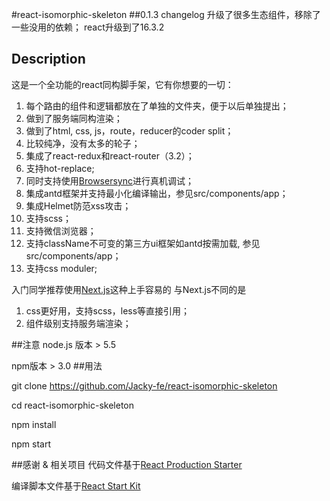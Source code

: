 #react-isomorphic-skeleton
##0.1.3 changelog
升级了很多生态组件，移除了一些没用的依赖；
react升级到了16.3.2

## Description
这是一个全功能的react同构脚手架，它有你想要的一切：

1. 每个路由的组件和逻辑都放在了单独的文件夹，便于以后单独提出；
2. 做到了服务端同构渲染；
3. 做到了html, css, js，route，reducer的coder split；
4. 比较纯净，没有太多的轮子；
5. 集成了react-redux和react-router（3.2）；
6. 支持hot-replace;
7. 同时支持使用[Browsersync](https://browsersync.io)进行真机调试；
8. 集成antd框架并支持最小化编译输出，参见src/components/app；
9. 集成Helmet防范xss攻击；
10. 支持scss；
11. 支持微信浏览器；
12. 支持className不可变的第三方ui框架如antd按需加载, 参见src/components/app；
13. 支持css moduler;

入门同学推荐使用[Next.js](https://github.com/zeit/next.js)这种上手容易的
与Next.js不同的是
1. css更好用，支持scss，less等直接引用；
2. 组件级别支持服务端渲染；



##注意
node.js 版本 > 5.5

npm版本 > 3.0
##用法


git clone https://github.com/Jacky-fe/react-isomorphic-skeleton

cd react-isomorphic-skeleton

npm install

npm start 

##感谢 & 相关项目
代码文件基于[React Production Starter](https://github.com/jaredpalmer/react-production-starter)

编译脚本文件基于[React Start Kit](https://github.com/kriasoft/react-starter-kit)




